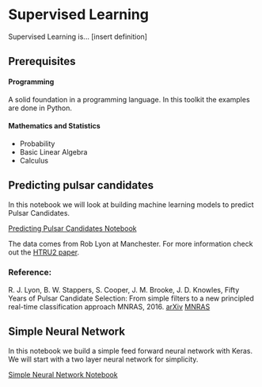 # Supervised Learning

Supervised Learning is... [insert definition]

## Prerequisites

#### Programming
A solid foundation in a programming language. In this toolkit the examples are done in Python.

#### Mathematics and Statistics
* Probability
* Basic Linear Algebra
* Calculus

## Predicting pulsar candidates

In this notebook we will look at building machine learning models to predict Pulsar Candidates.

[Predicting Pulsar Candidates Notebook](Predicting_Pulsar_Candidates.ipynb)

The data comes from Rob Lyon at Manchester. For more information check out the [HTRU2 paper](https://figshare.com/articles/HTRU2/3080389/1).

### Reference:
R. J. Lyon, B. W. Stappers, S. Cooper, J. M. Brooke, J. D. Knowles, Fifty Years of Pulsar Candidate Selection: From simple filters to a new principled real-time classification approach MNRAS, 2016. [arXiv](https://arxiv.org/pdf/1603.05166.pdf) [MNRAS](https://academic.oup.com/mnras/article-abstract/459/1/1104/2608953/Fifty-years-of-pulsar-candidate-selection-from)

## Simple Neural Network

In this notebook we build a simple feed forward neural network with Keras. We will start with a two layer neural network for simplicity.

[Simple Neural Network Notebook](Simple_Neural_Network.ipynb)